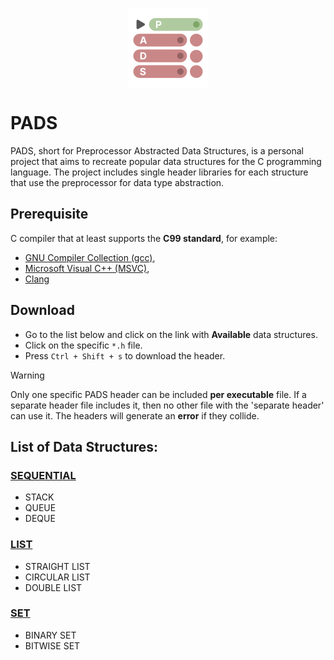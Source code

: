 <p align="center">
  <img width="128" align="center" src="/assets/logo.svg">
</p>

# PADS

PADS, short for Preprocessor Abstracted Data Structures, is a personal project that aims to recreate popular data structures for the C programming language. The project includes single header libraries for each structure that use the preprocessor for data type abstraction.

## Prerequisite
C compiler that at least supports the **C99 standard**, for example:
- [GNU Compiler Collection (gcc)](https://gcc.gnu.org), 
- [Microsoft Visual C++ (MSVC)](https://visualstudio.microsoft.com/vs/features/cplusplus/),
- [Clang](https://clang.llvm.org)

## Download
- Go to the list below and click on the link with **Available** data structures.
- Click on the specific ```*.h``` file.
- Press ```Ctrl + Shift + s``` to download the header.

> [!WARNING]
> Only one specific PADS header can be included **per executable** file. If a separate header file includes it, then no other file with the 'separate header' can use it. The headers will generate an **error** if they collide.

## **List of Data Structures:**

### [SEQUENTIAL](https://github.com/TheGAzed/pads/blob/main/source/sequential)
- STACK
- QUEUE
- DEQUE

### [LIST](https://github.com/TheGAzed/pads/blob/main/source/list)
- STRAIGHT LIST
- CIRCULAR LIST
- DOUBLE LIST

### [SET](https://github.com/TheGAzed/pads/blob/main/source/set)
- BINARY SET
- BITWISE SET
